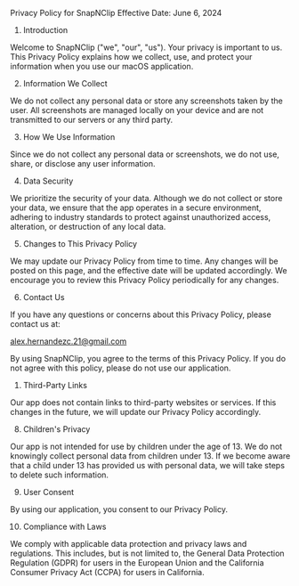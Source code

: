 Privacy Policy for SnapNClip
Effective Date: June 6, 2024

1. Introduction

Welcome to SnapNClip ("we", "our", "us"). Your privacy is important to us. This Privacy Policy explains how we collect, use, and protect your information when you use our macOS application.

2. Information We Collect

We do not collect any personal data or store any screenshots taken by the user. All screenshots are managed locally on your device and are not transmitted to our servers or any third party.

3. How We Use Information

Since we do not collect any personal data or screenshots, we do not use, share, or disclose any user information.

4. Data Security

We prioritize the security of your data. Although we do not collect or store your data, we ensure that the app operates in a secure environment, adhering to industry standards to protect against unauthorized access, alteration, or destruction of any local data.

5. Changes to This Privacy Policy

We may update our Privacy Policy from time to time. Any changes will be posted on this page, and the effective date will be updated accordingly. We encourage you to review this Privacy Policy periodically for any changes.

6. Contact Us

If you have any questions or concerns about this Privacy Policy, please contact us at:

alex.hernandezc.21@gmail.com

By using SnapNClip, you agree to the terms of this Privacy Policy. If you do not agree with this policy, please do not use our application.

1. Third-Party Links

Our app does not contain links to third-party websites or services. If this changes in the future, we will update our Privacy Policy accordingly.

8. Children's Privacy

Our app is not intended for use by children under the age of 13. We do not knowingly collect personal data from children under 13. If we become aware that a child under 13 has provided us with personal data, we will take steps to delete such information.

9. User Consent

By using our application, you consent to our Privacy Policy.

10. Compliance with Laws

We comply with applicable data protection and privacy laws and regulations. This includes, but is not limited to, the General Data Protection Regulation (GDPR) for users in the European Union and the California Consumer Privacy Act (CCPA) for users in California.